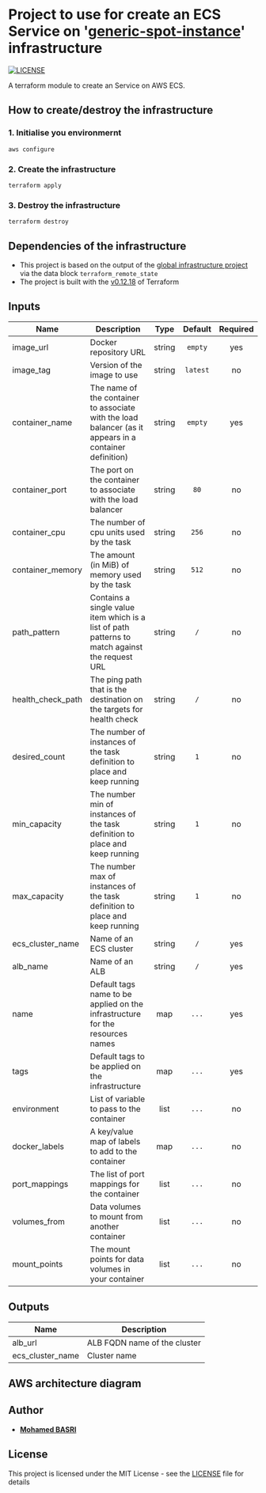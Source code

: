 # Project to use for create an ECS Service on '[generic-spot-instance](https://github.com/mbasri/generic-spot-cluster)' infrastructure

[![LICENSE](https://img.shields.io/github/license/mbasri/terraform-aws-ecs-service)](https://github.com/mbasri/terraform-aws-ecs-service/blob/master/LICENSE)

A terraform module to create an Service on AWS ECS.

## How to create/destroy the infrastructure

### 1. Initialise you environmernt

```shell
aws configure
```

### 2. Create the infrastructure

```shell
terraform apply
```

### 3. Destroy the infrastructure

```shell
terraform destroy
```

## Dependencies of the infrastructure

* This project is based on the output of the [global infrastructure project](https://github.com/mbasri/aws-infrastructure) via the data block `terraform_remote_state`
* The project is built with the [v0.12.18](https://releases.hashicorp.com/terraform/) of Terraform

## Inputs

| Name | Description | Type | Default | Required |
|------|-------------|:----:|:-----:|:-----:|
| image\_url | Docker repository URL | string | `empty` | yes |
| image\_tag | Version of the image to use | string | `latest` | no |
| container\_name | The name of the container to associate with the load balancer (as it appears in a container definition) | string | `empty` | yes |
| container\_port | The port on the container to associate with the load balancer | string | `80` | no |
| container\_cpu | The number of cpu units used by the task | string | `256` | no |
| container\_memory | The amount (in MiB) of memory used by the task | string | `512` | no |
| path\_pattern | Contains a single value item which is a list of path patterns to match against the request URL | string | `/` | no |
| health\_check\_path | The ping path that is the destination on the targets for health check | string | `/` | no |
| desired\_count | The number of instances of the task definition to place and keep running | string | `1` | no |
| min\_capacity | The number min of instances of the task definition to place and keep running | string | `1` | no |
| max\_capacity | The number max of instances of the task definition to place and keep running | string | `1` | no |
| ecs\_cluster\_name | Name of an ECS cluster | string | `/` | yes |
| alb\_name | Name of an ALB | string | `/` | yes |
| name | Default tags name to be applied on the infrastructure for the resources names | map | `...` | yes |
| tags | Default tags to be applied on the infrastructure | map | `...` | yes |
| environment | List of variable to pass to the container | list | `...` | no |
| docker\_labels | A key/value map of labels to add to the container | map | `...` | no |
| port\_mappings | The list of port mappings for the container | list | `...` | no |
| volumes\_from | Data volumes to mount from another container | list | `...` | no |
| mount\_points | The mount points for data volumes in your container | list | `...` | no |

## Outputs

| Name | Description |
|------|-------------|
| alb_url | ALB FQDN name of the cluster |
| ecs_cluster_name | Cluster name |

## AWS architecture diagram

## Author

* [**Mohamed BASRI**](https://github.com/mbasri)

## License

This project is licensed under the MIT License - see the [LICENSE](./LICENSE) file for details
